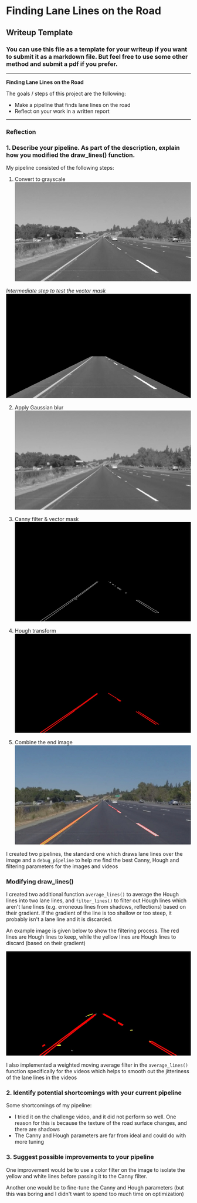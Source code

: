 # **Finding Lane Lines on the Road** 

## Writeup Template

### You can use this file as a template for your writeup if you want to submit it as a markdown file. But feel free to use some other method and submit a pdf if you prefer.

---

**Finding Lane Lines on the Road**

The goals / steps of this project are the following:
* Make a pipeline that finds lane lines on the road
* Reflect on your work in a written report


[//]: # (Image References)

[image1]: ./examples/grayscale.jpg "Grayscale"

---

### Reflection

### 1. Describe your pipeline. As part of the description, explain how you modified the draw_lines() function.

My pipeline consisted of the following steps:

1. Convert to grayscale
![grayscale](./writeup_images/grayscale.jpg)

_Intermediate step to test the vector mask_
![mask](./writeup_images/mask.jpg)

2. Apply Gaussian blur
![blur](./writeup_images/blur.jpg)

3. Canny filter & vector mask
![canny](./writeup_images/canny.jpg)

4. Hough transform
![hough](./writeup_images/hough.jpg)

5. Combine the end image
![combined](./writeup_images/combined_hough.jpg)

I created two pipelines, the standard one which draws lane lines over the image and a `debug_pipeline` to help me find the best Canny, Hough and filtering parameters for the images and videos

### Modifying draw_lines()
I created two additional function `average_lines()` to average the Hough lines into two lane lines, and `filter_lines()` to filter out Hough lines which aren't lane lines (e.g. erroneous lines from shadows, reflections) based on their gradient. If the gradient of the line is too shallow or too steep, it probably isn't a lane line and it is discarded.

An example image is given below to show the filtering process. The red lines are Hough lines to keep, while the yellow lines are Hough lines to discard (based on their gradient)

![filtering](./test_images_debug/whiteCarLaneSwitch.jpg)

I also implemented a weighted moving average filter in the `average_lines()` function specifically for the videos which helps to smooth out the jitteriness of the lane lines in the videos


### 2. Identify potential shortcomings with your current pipeline

Some shortcomings of my pipeline:
- I tried it on the challenge video, and it did not perform so well. One reason for this is because the texture of the road surface changes, and there are shadows
- The Canny and Hough parameters are far from ideal and could do with more tuning


### 3. Suggest possible improvements to your pipeline

One improvement would be to use a color filter on the image to isolate the yellow and white lines before passing it to the Canny filter.

Another one would be to fine-tune the Canny and Hough parameters (but this was boring and I didn't want to spend too much time on optimization)
